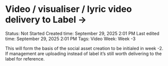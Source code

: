 # Video / visualiser / lyric video delivery to Label →

Status: Not Started
Created time: September 29, 2025 2:01 PM
Last edited time: September 29, 2025 2:01 PM
Tags: Video
Week: Week -3

This will form the basis of the social asset creation to be initialed in week -2. If management are uploading instead of label it’s still worth delivering to the label for reference.
